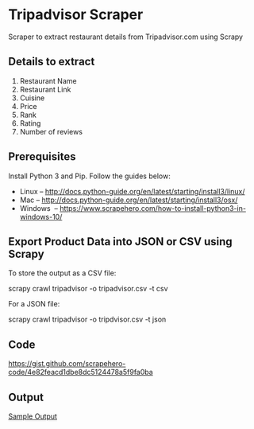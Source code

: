 # Tripadvisor Scraper
Scraper to extract restaurant details from Tripadvisor.com using Scrapy

## Details to extract
1. Restaurant Name
2. Restaurant Link
3. Cuisine
4. Price
5. Rank
6. Rating
7. Number of reviews

## Prerequisites
Install Python 3 and Pip. Follow the guides below:

- Linux – http://docs.python-guide.org/en/latest/starting/install3/linux/
- Mac – http://docs.python-guide.org/en/latest/starting/install3/osx/
- Windows  – https://www.scrapehero.com/how-to-install-python3-in-windows-10/

## Export Product Data into JSON or CSV using Scrapy

To store the output as a CSV file:

scrapy crawl tripadvisor -o tripadvisor.csv -t csv

For a JSON file:

scrapy crawl tripadvisor -o tripdvisor.csv -t json

## Code
https://gist.github.com/scrapehero-code/4e82feacd1dbe8dc5124478a5f9fa0ba

## Output
[Sample Output](https://github.com/scrapehero-code/tripadvisor-scraper/blob/master/tripadvisor-restaurants.csv)
